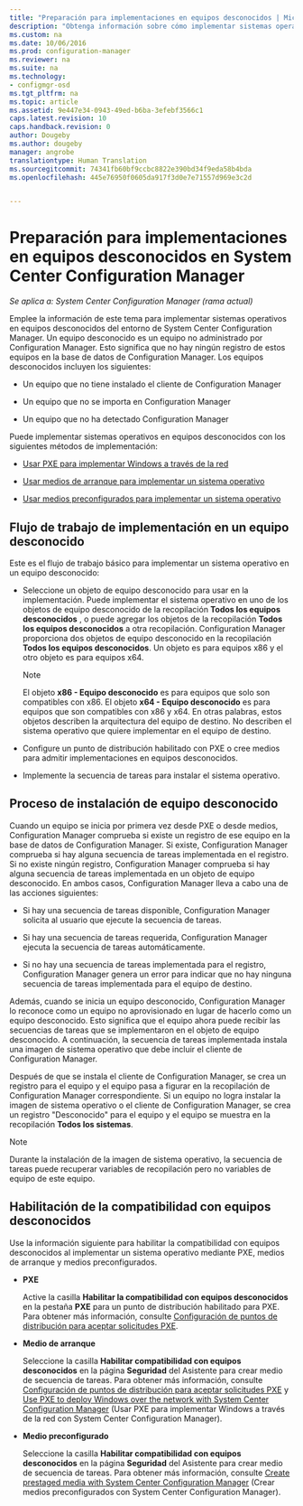```yaml
---
title: "Preparación para implementaciones en equipos desconocidos | Microsoft Docs"
description: "Obtenga información sobre cómo implementar sistemas operativos en equipos que no están administrados por Configuration Manager en el entorno de System Center Configuration Manager."
ms.custom: na
ms.date: 10/06/2016
ms.prod: configuration-manager
ms.reviewer: na
ms.suite: na
ms.technology:
- configmgr-osd
ms.tgt_pltfrm: na
ms.topic: article
ms.assetid: 9e447e34-0943-49ed-b6ba-3efebf3566c1
caps.latest.revision: 10
caps.handback.revision: 0
author: Dougeby
ms.author: dougeby
manager: angrobe
translationtype: Human Translation
ms.sourcegitcommit: 74341fb60bf9ccbc8822e390bd34f9eda58b4bda
ms.openlocfilehash: 445e76950f0605da917f3d0e7e71557d969e3c2d


---
```

# <a name="prepare-for-unknown-computer-deployments-in-system-center-configuration-manager"></a>Preparación para implementaciones en equipos desconocidos en System Center Configuration Manager

*Se aplica a: System Center Configuration Manager (rama actual)*

Emplee la información de este tema para implementar sistemas operativos en equipos desconocidos del entorno de System Center Configuration Manager. Un equipo desconocido es un equipo no administrado por Configuration Manager. Esto significa que no hay ningún registro de estos equipos en la base de datos de Configuration Manager. Los equipos desconocidos incluyen los siguientes:  

-   Un equipo que no tiene instalado el cliente de Configuration Manager  

-   Un equipo que no se importa en Configuration Manager  

-   Un equipo que no ha detectado Configuration Manager  

 Puede implementar sistemas operativos en equipos desconocidos con los siguientes métodos de implementación:  

-   [Usar PXE para implementar Windows a través de la red](../deploy-use/use-pxe-to-deploy-windows-over-the-network.md)  

-   [Usar medios de arranque para implementar un sistema operativo](../deploy-use/create-bootable-media.md)  

-   [Usar medios preconfigurados para implementar un sistema operativo](../deploy-use/create-prestaged-media.md)  

## <a name="unknown-computer-deployment-workflow"></a>Flujo de trabajo de implementación en un equipo desconocido  
 Este es el flujo de trabajo básico para implementar un sistema operativo en un equipo desconocido:  

-   Seleccione un objeto de equipo desconocido para usar en la implementación. Puede implementar el sistema operativo en uno de los objetos de equipo desconocido de la recopilación **Todos los equipos desconocidos** , o puede agregar los objetos de la recopilación **Todos los equipos desconocidos** a otra recopilación. Configuration Manager proporciona dos objetos de equipo desconocido en la recopilación **Todos los equipos desconocidos**. Un objeto es para equipos x86 y el otro objeto es para equipos x64.  

    > [!NOTE]  
    >  El objeto **x86 - Equipo desconocido** es para equipos que solo son compatibles con x86. El objeto **x64 - Equipo desconocido** es para equipos que son compatibles con x86 y x64. En otras palabras, estos objetos describen la arquitectura del equipo de destino. No describen el sistema operativo que quiere implementar en el equipo de destino.  

-   Configure un punto de distribución habilitado con PXE o cree medios para admitir implementaciones en equipos desconocidos.  

-   Implemente la secuencia de tareas para instalar el sistema operativo.  

## <a name="unknown-computer-installation-process"></a>Proceso de instalación de equipo desconocido  
 Cuando un equipo se inicia por primera vez desde PXE o desde medios, Configuration Manager comprueba si existe un registro de ese equipo en la base de datos de Configuration Manager. Si existe, Configuration Manager comprueba si hay alguna secuencia de tareas implementada en el registro. Si no existe ningún registro, Configuration Manager comprueba si hay alguna secuencia de tareas implementada en un objeto de equipo desconocido. En ambos casos, Configuration Manager lleva a cabo una de las acciones siguientes:  

-   Si hay una secuencia de tareas disponible, Configuration Manager solicita al usuario que ejecute la secuencia de tareas.  

-   Si hay una secuencia de tareas requerida, Configuration Manager ejecuta la secuencia de tareas automáticamente.  

-   Si no hay una secuencia de tareas implementada para el registro, Configuration Manager genera un error para indicar que no hay ninguna secuencia de tareas implementada para el equipo de destino.  

 Además, cuando se inicia un equipo desconocido, Configuration Manager lo reconoce como un equipo no aprovisionado en lugar de hacerlo como un equipo desconocido. Esto significa que el equipo ahora puede recibir las secuencias de tareas que se implementaron en el objeto de equipo desconocido. A continuación, la secuencia de tareas implementada instala una imagen de sistema operativo que debe incluir el cliente de Configuration Manager.  

 Después de que se instala el cliente de Configuration Manager, se crea un registro para el equipo y el equipo pasa a figurar en la recopilación de Configuration Manager correspondiente. Si un equipo no logra instalar la imagen de sistema operativo o el cliente de Configuration Manager, se crea un registro "Desconocido" para el equipo y el equipo se muestra en la recopilación **Todos los sistemas**.  

> [!NOTE]  
>  Durante la instalación de la imagen de sistema operativo, la secuencia de tareas puede recuperar variables de recopilación pero no variables de equipo de este equipo.  

##  <a name="a-namebkmkenablingunknowna-enabling-unknown-computer-support"></a><a name="BKMK_EnablingUnknown"></a> Habilitación de la compatibilidad con equipos desconocidos  
 Use la información siguiente para habilitar la compatibilidad con equipos desconocidos al implementar un sistema operativo mediante PXE, medios de arranque y medios preconfigurados.  

-   **PXE**  

     Active la casilla **Habilitar la compatibilidad con equipos desconocidos** en la pestaña **PXE** para un punto de distribución habilitado para PXE. Para obtener más información, consulte [Configuración de puntos de distribución para aceptar solicitudes PXE](prepare-site-system-roles-for-operating-system-deployments.md#BKMK_PXEDistributionPoint).  

-   **Medio de arranque**  

     Seleccione la casilla **Habilitar compatibilidad con equipos desconocidos** en la página **Seguridad** del Asistente para crear medio de secuencia de tareas. Para obtener más información, consulte [Configuración de puntos de distribución para aceptar solicitudes PXE](prepare-site-system-roles-for-operating-system-deployments.md#BKMK_PXEDistributionPoint) y [Use PXE to deploy Windows over the network with System Center Configuration Manager](../deploy-use/use-pxe-to-deploy-windows-over-the-network.md) (Usar PXE para implementar Windows a través de la red con System Center Configuration Manager).  

-   **Medio preconfigurado**  

     Seleccione la casilla **Habilitar compatibilidad con equipos desconocidos** en la página **Seguridad** del Asistente para crear medio de secuencia de tareas. Para obtener más información, consulte [Create prestaged media with System Center Configuration Manager](../deploy-use/create-prestaged-media.md) (Crear medios preconfigurados con System Center Configuration Manager).  



<!--HONumber=Dec16_HO3-->


